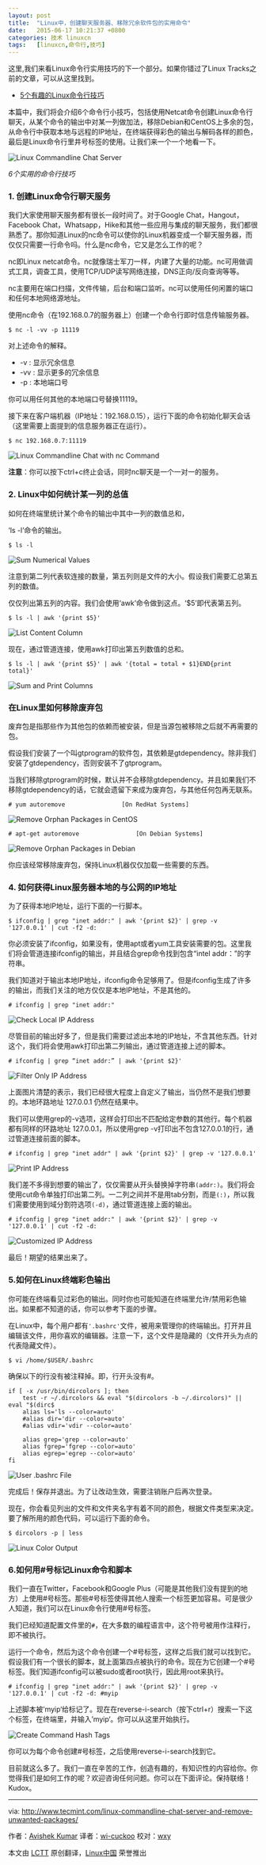 ```yaml
---
layout: post
title:	"Linux中，创建聊天服务器、移除冗余软件包的实用命令"
date:	2015-06-17 10:21:37 +0800 
categories:	技术 linuxcn 
tags:	[linuxcn,命令行,技巧]
---
```



这里,我们来看Linux命令行实用技巧的下一个部分。如果你错过了Linux Tracks之前的文章，可以从这里找到。


* [5个有趣的Linux命令行技巧](/article-5485-1.html)


本篇中，我们将会介绍6个命令行小技巧，包括使用Netcat命令创建Linux命令行聊天，从某个命令的输出中对某一列做加法，移除Debian和CentOS上多余的包，从命令行中获取本地与远程的IP地址，在终端获得彩色的输出与解码各样的颜色，最后是Linux命令行里井号标签的使用。让我们来一个一个地看一下。


![Linux Commandline Chat Server](/Asserts/Images/album/201506/17/102140dthy392tqz9thu9t.jpg)


*6个实用的命令行技巧*


### 1. 创建Linux命令行聊天服务


我们大家使用聊天服务都有很长一段时间了。对于Google Chat，Hangout，Facebook Chat，Whatsapp，Hike和其他一些应用与集成的聊天服务，我们都很熟悉了。那你知道Linux的nc命令可以使你的Linux机器变成一个聊天服务器，而仅仅只需要一行命令吗。什么是nc命令，它又是怎么工作的呢？


nc即Linux netcat命令。nc就像瑞士军刀一样，内建了大量的功能。nc可用做调式工具，调查工具，使用TCP/UDP读写网络连接，DNS正向/反向查询等等。


nc主要用在端口扫描，文件传输，后台和端口监听。nc可以使用任何闲置的端口和任何本地网络源地址。


使用nc命令（在192.168.0.7的服务器上）创建一个命令行即时信息传输服务器。



```
$ nc -l -vv -p 11119

```

对上述命令的解释。


* -v : 显示冗余信息
* -vv : 显示更多的冗余信息
* -p : 本地端口号


你可以用任何其他的本地端口号替换11119。


接下来在客户端机器（IP地址：192.168.0.15），运行下面的命令初始化聊天会话（这里需要上面提到的信息服务器正在运行）。



```
$ nc 192.168.0.7:11119

```

![Linux Commandline Chat with nc Command](/Asserts/Images/album/201506/17/102146jl23txdd73l3cvxx.gif)


**注意**：你可以按下ctrl+c终止会话，同时nc聊天是一个一对一的服务。


### 2. Linux中如何统计某一列的总值


如何在终端里统计某个命令的输出中其中一列的数值总和，


‘ls -l’命令的输出。



```
$ ls -l

```

![Sum Numerical Values](/Asserts/Images/album/201506/17/102150tn1ad88zd9d1agnc.gif)


注意到第二列代表软连接的数量，第五列则是文件的大小。假设我们需要汇总第五列的数值。


仅仅列出第五列的内容。我们会使用‘awk’命令做到这点。‘$5’即代表第五列。



```
$ ls -l | awk '{print $5}'

```

![List Content Column](/Asserts/Images/album/201506/17/102152g44q5wuumoxquz5z.gif)


现在，通过管道连接，使用awk打印出第五列数值的总和。



```
$ ls -l | awk '{print $5}' | awk '{total = total + $1}END{print total}'

```

![Sum and Print Columns](/Asserts/Images/album/201506/17/102153f452n5i9u22n24lv.gif)


### 在Linux里如何移除废弃包


废弃包是指那些作为其他包的依赖而被安装，但是当源包被移除之后就不再需要的包。


假设我们安装了一个叫gtprogram的软件包，其依赖是gtdependency。除非我们安装了gtdependency，否则安装不了gtprogram。


当我们移除gtprogram的时候，默认并不会移除gtdependency。并且如果我们不移除gtdependency的话，它就会遗留下来成为废弃包，与其他任何包再无联系。



```
# yum autoremove                [On RedHat Systems]

```

![Remove Orphan Packages in CentOS](/Asserts/Images/album/201506/17/102213z73e7l203d0k32tt.gif)



```
# apt-get autoremove                [On Debian Systems]

```

![Remove Orphan Packages in Debian](/Asserts/Images/album/201506/17/102215cwiroymqw04l5z5l.gif)


你应该经常移除废弃包，保持Linux机器仅仅加载一些需要的东西。


### 4. 如何获得Linux服务器本地的与公网的IP地址


为了获得本地IP地址，运行下面的一行脚本。



```
$ ifconfig | grep "inet addr:" | awk '{print $2}' | grep -v '127.0.0.1' | cut -f2 -d:

```

你必须安装了ifconfig，如果没有，使用apt或者yum工具安装需要的包。这里我们将会管道连接ifconfig的输出，并且结合grep命令找到包含“intel addr：”的字符串。


我们知道对于输出本地IP地址，ifconfig命令足够用了。但是ifconfig生成了许多的输出，而我们关注的地方仅仅是本地IP地址，不是其他的。



```
# ifconfig | grep "inet addr:"

```

![Check Local IP Address](/Asserts/Images/album/201506/17/102217mmp5xqm5pbqzm0jf.gif)


尽管目前的输出好多了，但是我们需要过滤出本地的IP地址，不含其他东西。针对这个，我们将会使用awk打印出第二列输出，通过管道连接上述的脚本。



```
# ifconfig | grep “inet addr:” | awk '{print $2}' 

```

![Filter Only IP Address](/Asserts/Images/album/201506/17/102218hzz0dacv02x28yo8.gif)


上面图片清楚的表示，我们已经很大程度上自定义了输出，当仍然不是我们想要的。本地环路地址 127.0.0.1 仍然在结果中。


我们可以使用grep的-v选项，这样会打印出不匹配给定参数的其他行。每个机器都有同样的环路地址 127.0.0.1，所以使用grep -v打印出不包含127.0.0.1的行，通过管道连接前面的脚本。



```
# ifconfig | grep "inet addr" | awk '{print $2}' | grep -v '127.0.0.1'

```

![Print IP Address](/Asserts/Images/album/201506/17/102219qbt9cc5ntgjh7ttc.gif)


我们差不多得到想要的输出了，仅仅需要从开头替换掉字符串`(addr:)`。我们将会使用cut命令单独打印出第二列。一二列之间并不是用tab分割，而是`(:)`，所以我们需要使用到域分割符选项`(-d)`，通过管道连接上面的输出。



```
# ifconfig | grep "inet addr:" | awk '{print $2}' | grep -v '127.0.0.1' | cut -f2 -d:

```

![Customized IP Address](/Asserts/Images/album/201506/17/102221sowoh2kxww24odbd.gif)


最后！期望的结果出来了。


### 5.如何在Linux终端彩色输出


你可能在终端看见过彩色的输出。同时你也可能知道在终端里允许/禁用彩色输出。如果都不知道的话，你可以参考下面的步骤。


在Linux中，每个用户都有`'.bashrc'`文件，被用来管理你的终端输出。打开并且编辑该文件，用你喜欢的编辑器。注意一下，这个文件是隐藏的（文件开头为点的代表隐藏文件）。



```
$ vi /home/$USER/.bashrc

```

确保以下的行没有被注释掉。即，行开头没有#。



```
if [ -x /usr/bin/dircolors ]; then
    test -r ~/.dircolors && eval "$(dircolors -b ~/.dircolors)" || eval "$(dirc$
    alias ls='ls --color=auto'
    #alias dir='dir --color=auto'
    #alias vdir='vdir --color=auto'

    alias grep='grep --color=auto'
    alias fgrep='fgrep --color=auto'
    alias egrep='egrep --color=auto'
fi

```

![User .bashrc File](/Asserts/Images/album/201506/17/102222rzy77wp6jwubuh7t.gif)


完成后！保存并退出。为了让改动生效，需要注销账户后再次登录。


现在，你会看见列出的文件和文件夹名字有着不同的颜色，根据文件类型来决定。要了解所用的颜色代码，可以运行下面的命令。



```
$ dircolors -p | less

```

![Linux Color Output](/Asserts/Images/album/201506/17/102324fl0ot100ca5t7ctt.gif)


### 6.如何用#号标记Linux命令和脚本


我们一直在Twitter，Facebook和Google Plus（可能是其他我们没有提到的地方）上使用#号标签。那些#号标签使得其他人搜索一个标签更加容易。可是很少人知道，我们可以在Linux命令行使用#号标签。


我们已经知道配置文件里的`#`，在大多数的编程语言中，这个符号被用作注释行，即不被执行。


运行一个命令，然后为这个命令创建一个#号标签，这样之后我们就可以找到它。假设我们有一个很长的脚本，就上面第四点被执行的命令。现在为它创建一个#号标签。我们知道ifconfig可以被sudo或者root执行，因此用root来执行。



```
# ifconfig | grep "inet addr:" | awk '{print $2}' | grep -v '127.0.0.1' | cut -f2 -d: #myip

```

上述脚本被’myip‘给标记了。现在在reverse-i-search（按下ctrl+r）搜索一下这个标签，在终端里，并输入’myip‘。你可以从这里开始执行。


![Create Command Hash Tags](/Asserts/Images/album/201506/17/102325u8x57i5e7ks87xex.gif)


你可以为每个命令创建#号标签，之后使用reverse-i-search找到它。


目前就这么多了。我们一直在辛苦的工作，创造有趣的，有知识性的内容给你。你觉得我们是如何工作的呢？欢迎咨询任何问题。你可以在下面评论。保持联络！Kudox。




---


via: <http://www.tecmint.com/linux-commandline-chat-server-and-remove-unwanted-packages/>


作者：[Avishek Kumar](http://www.tecmint.com/author/avishek/) 译者：[wi-cuckoo](https://github.com/wi-cuckoo) 校对：[wxy](https://github.com/wxy)


本文由 [LCTT](https://github.com/LCTT/TranslateProject) 原创翻译，[Linux中国](http://linux.cn/) 荣誉推出
